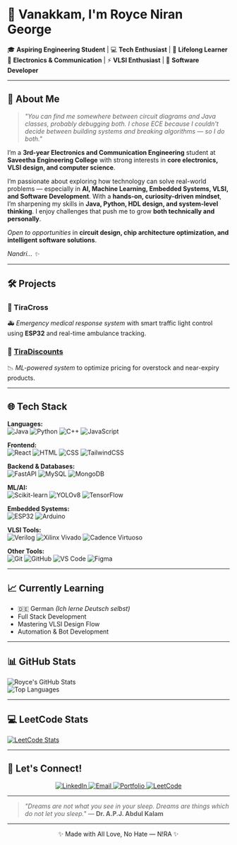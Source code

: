 # 👋 Vanakkam, I'm Royce Niran George

🎓 **Aspiring Engineering Student** | 💻 **Tech Enthusiast** | 🧠 **Lifelong Learner**  
🔧 **Electronics & Communication** | ⚡ **VLSI Enthusiast** | 🤖 **Software Developer**  

---

## 🚀 About Me

> *"You can find me somewhere between circuit diagrams and Java classes, probably debugging both. I chose ECE because I couldn't decide between building systems and breaking algorithms — so I do both."*

I’m a **3rd-year Electronics and Communication Engineering** student at **Saveetha Engineering College** with strong interests in **core electronics, VLSI design, and computer science**.

I’m passionate about exploring how technology can solve real-world problems — especially in **AI, Machine Learning, Embedded Systems, VLSI, and Software Development**. With a **hands-on, curiosity-driven mindset**, I’m sharpening my skills in **Java, Python, HDL design, and system-level thinking**. I enjoy challenges that push me to grow **both technically and personally**.  

*Open to opportunities* in **circuit design, chip architecture optimization, and intelligent software solutions**.  

*Nandri... ✨*

---

## 🛠️ Projects

### 🔹 TiraCross
🚑 *Emergency medical response system* with smart traffic light control using **ESP32** and real-time ambulance tracking.

### 🔹 [TiraDiscounts](https://github.com/aroycenirangeorge/TiraDiscounts)
📉 *ML-powered system* to optimize pricing for overstock and near-expiry products.

---

## 🌐 Tech Stack

**Languages:**  
![Java](https://img.shields.io/badge/Java-ED8B00?style=flat&logo=openjdk&logoColor=white) 
![Python](https://img.shields.io/badge/Python-3776AB?style=flat&logo=python&logoColor=white) 
![C++](https://img.shields.io/badge/C++-00599C?style=flat&logo=c%2B%2B&logoColor=white) 
![JavaScript](https://img.shields.io/badge/JavaScript-F7DF1E?style=flat&logo=javascript&logoColor=black)  

**Frontend:**  
![React](https://img.shields.io/badge/React-20232A?style=flat&logo=react&logoColor=61DAFB) 
![HTML](https://img.shields.io/badge/HTML5-E34F26?style=flat&logo=html5&logoColor=white) 
![CSS](https://img.shields.io/badge/CSS3-1572B6?style=flat&logo=css3&logoColor=white) 
![TailwindCSS](https://img.shields.io/badge/Tailwind_CSS-38B2AC?style=flat&logo=tailwind-css&logoColor=white)  

**Backend & Databases:**  
![FastAPI](https://img.shields.io/badge/FastAPI-009688?style=flat&logo=fastapi&logoColor=white) 
![MySQL](https://img.shields.io/badge/MySQL-4479A1?style=flat&logo=mysql&logoColor=white) 
![MongoDB](https://img.shields.io/badge/MongoDB-4EA94B?style=flat&logo=mongodb&logoColor=white)  

**ML/AI:**  
![Scikit-learn](https://img.shields.io/badge/Scikit--learn-F7931E?style=flat&logo=scikit-learn&logoColor=white) 
![YOLOv8](https://img.shields.io/badge/YOLOv8-FF6F00?style=flat&logo=ai&logoColor=white) 
![TensorFlow](https://img.shields.io/badge/TensorFlow-FF6F00?style=flat&logo=tensorflow&logoColor=white)  

**Embedded Systems:**  
![ESP32](https://img.shields.io/badge/ESP32-000000?style=flat&logo=espressif&logoColor=white) 
![Arduino](https://img.shields.io/badge/Arduino-00979D?style=flat&logo=arduino&logoColor=white)  

**VLSI Tools:**  
![Verilog](https://img.shields.io/badge/Verilog-14354C?style=flat&logo=verilog&logoColor=white) 
![Xilinx Vivado](https://img.shields.io/badge/Xilinx%20Vivado-FCC624?style=flat&logo=xilinx&logoColor=black) 
![Cadence Virtuoso](https://img.shields.io/badge/Cadence-Virtuoso-red?style=flat)  

**Other Tools:**  
![Git](https://img.shields.io/badge/Git-F05032?style=flat&logo=git&logoColor=white) 
![GitHub](https://img.shields.io/badge/GitHub-181717?style=flat&logo=github&logoColor=white) 
![VS Code](https://img.shields.io/badge/VS%20Code-0078d7?style=flat&logo=visual-studio-code&logoColor=white) 
![Figma](https://img.shields.io/badge/Figma-F24E1E?style=flat&logo=figma&logoColor=white)  

---

## 📈 Currently Learning

- 🇩🇪 German *(Ich lerne Deutsch selbst)*  
- Full Stack Development  
- Mastering VLSI Design Flow  
- Automation & Bot Development  

---

## 📊 GitHub Stats

![Royce's GitHub Stats](https://github-readme-stats.vercel.app/api?username=aroycenirangeorge&show_icons=true&theme=tokyonight)  
![Top Languages](https://github-readme-stats.vercel.app/api/top-langs/?username=aroycenirangeorge&layout=compact&theme=tokyonight)  

---

## 💻 LeetCode Stats  
[![LeetCode Stats](https://leetcard.jacoblin.cool/AJ-Nira?theme=dark&ext=contest)](https://leetcode.com/YOUR_LEETCODE_USERNAME/)  

---


## 🤝 Let's Connect!

<p align="center">
  <a href="https://www.linkedin.com/in/ajroycenirangeorge">
    <img src="https://img.shields.io/badge/LinkedIn-Connect-blue?style=for-the-badge&logo=linkedin&logoColor=white" alt="LinkedIn"/>
  </a>
  <a href="mailto:aj.roycenirangeorge@gmail.com">
    <img src="https://img.shields.io/badge/Email-Say%20Hello-D14836?style=for-the-badge&logo=gmail&logoColor=white" alt="Email"/>
  </a>
  <a href="https://aroycenirangeorge.github.io/Portfolio/">
    <img src="https://img.shields.io/badge/Portfolio-View%20Now-000000?style=for-the-badge&logo=About.me&logoColor=white" alt="Portfolio"/>
  </a>
  <a href="https://leetcode.com/AJ-Nira/">
    <img src="https://img.shields.io/badge/LeetCode-Profile-F89F1B?style=for-the-badge&logo=leetcode&logoColor=white" alt="LeetCode"/>
  </a>
</p>

---

> *"Dreams are not what you see in your sleep. Dreams are things which do not let you sleep."* — **Dr. A.P.J. Abdul Kalam**  

---

<p align="center">✨ Made with All Love, No Hate — N!RA ✨</p>
